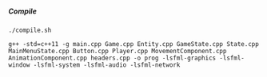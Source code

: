 ##### Compile

`./compile.sh`

`g++ -std=c++11 -g main.cpp Game.cpp Entity.cpp GameState.cpp State.cpp MainMenuState.cpp Button.cpp Player.cpp MovementComponent.cpp AnimationComponent.cpp headers.cpp -o prog -lsfml-graphics -lsfml-window -lsfml-system -lsfml-audio -lsfml-network`